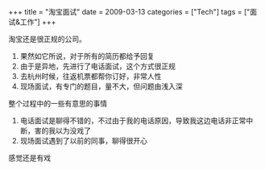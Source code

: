 +++
title = "淘宝面试"
date = 2009-03-13
categories = ["Tech"]
tags = ["面试&工作"]
+++

淘宝还是很正规的公司。

1. 果然如它所说，对于所有的简历都给予回复
2. 由于是异地，先进行了电话面试，这个方式很正规
3. 去杭州时候，往返机票都帮你订好，非常人性
4. 现场面试，有专门的题目，量不大，但问题由浅入深

整个过程中的一些有意思的事情

1. 电话面试是聊得不错的，不过由于我的电话原因，导致我这边电话非正常中断，害的我以为没戏了
2. 现场面试遇到了以前的同事，聊得很开心

感觉还是有戏



